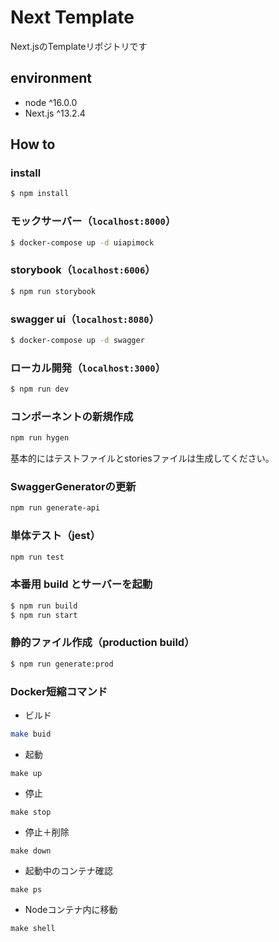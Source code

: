 # Next Template
Next.jsのTemplateリポジトリです

## environment

- node ^16.0.0
- Next.js ^13.2.4


## How to
### install

```bash
$ npm install
```

### モックサーバー（`localhost:8000`）
```bash
$ docker-compose up -d uiapimock
```

### storybook（`localhost:6006`）
```bash
$ npm run storybook
```

### swagger ui（`localhost:8080`）
```bash
$ docker-compose up -d swagger
```

### ローカル開発（`localhost:3000`）
```bash
$ npm run dev
```

### コンポーネントの新規作成

```bash
npm run hygen
```
基本的にはテストファイルとstoriesファイルは生成してください。


### SwaggerGeneratorの更新
```bash
npm run generate-api
```

### 単体テスト（jest）
```bash
npm run test
```


### 本番用 build とサーバーを起動
```bash
$ npm run build
$ npm run start
```

### 静的ファイル作成（production build）

```bash
$ npm run generate:prod
```

### Docker短縮コマンド
- ビルド
```bash
make buid
```

- 起動
```
make up
```
- 停止
```
make stop
```
- 停止＋削除
```
make down
```
- 起動中のコンテナ確認
```
make ps
```
- Nodeコンテナ内に移動
```
make shell
```
